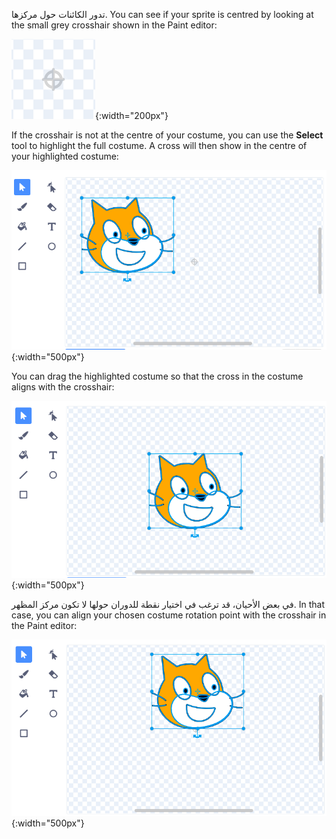 تدور الكائنات حول مركزها. You can see if your sprite is centred by looking at the small grey crosshair shown in the Paint editor:

![التقاطع.](images/crosshair.png){:width="200px"}

If the crosshair is not at the centre of your costume, you can use the **Select** tool to highlight the full costume. A cross will then show in the centre of your highlighted costume:

![التقاطع الموجود في وسط المظهر لا يكون بمحاذاة مع اشارة التقاطع.](images/off-centre-crosshair.png){:width="500px"}

You can drag the highlighted costume so that the cross in the costume aligns with the crosshair:

![The cross in the costume aligned with the crosshair.](images/centre-crosshair.png){:width="500px"}

في بعض الأحيان، قد ترغب في اختيار نقطة للدوران حولها لا تكون مركز المظهر. In that case, you can align your chosen costume rotation point with the crosshair in the Paint editor:

![نقطة الدوران في الجزء السفلي من الزي بمحاذاة مع التقاطع.](images/rotation-point.png){:width="500px"}
